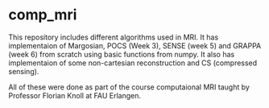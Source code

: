 # comp_mri
This repository includes different algorithms used in MRI. It has implementaion of Margosian, POCS (Week 3), SENSE (week 5)  and GRAPPA (week 6) from scratch using basic functions from numpy. It also has implementaion of some non-cartesian reconstruction and CS (compressed sensing). 

All of these were done as part of the course computaional MRI taught by Professor Florian Knoll at FAU Erlangen. 
